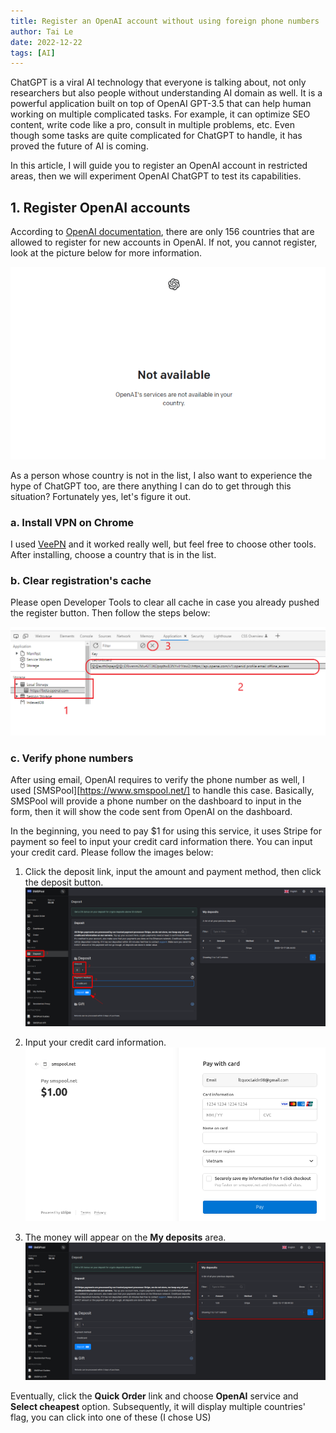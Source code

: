 ```yaml
---
title: Register an OpenAI account without using foreign phone numbers
author: Tai Le
date: 2022-12-22
tags: [AI]
---
```


ChatGPT is a viral AI technology that everyone is talking about, not only researchers but also people without understanding AI domain as well. It is a powerful application built on top of OpenAI GPT-3.5 that can help human working on multiple complicated tasks. For example, it can optimize SEO content, write code like a pro, consult in multiple problems, etc. Even though some tasks are quite complicated for ChatGPT to handle, it has proved the future of AI is coming.

In this article, I will guide you to register an OpenAI account in restricted areas, then we will experiment OpenAI ChatGPT to test its capabilities.


## 1. Register OpenAI accounts

According to [OpenAI documentation](https://beta.openai.com/docs/supported-countries), there are only 156 countries that are allowed to register for new accounts in OpenAI. If not, you cannot register, look at the picture below for more information.

![Register in restricted areas](/assets/img/2022-12-25/register-in-restricted-areas.png)

As a person whose country is not in the list, I also want to experience the hype of ChatGPT too, are there anything I can do to get through this situation? Fortunately yes, let's figure it out.


### a. Install VPN on Chrome

I used [VeePN](https://chrome.google.com/webstore/detail/free-vpn-for-chrome-vpn-p/majdfhpaihoncoakbjgbdhglocklcgno) and it worked really well, but feel free to choose other tools. After installing, choose a country that is in the list.


### b. Clear registration's cache

Please open Developer Tools to clear all cache in case you already pushed the register button. Then follow the steps below:

![Clear browser's storage](/assets/img/2022-12-25/clear-browser-storage.png)


### c. Verify phone numbers

After using email, OpenAI requires to verify the phone number as well, I used [SMSPool][https://www.smspool.net/] to handle this case. Basically, SMSPool will provide a phone number on the dashboard to input in the form, then it will show the code sent from OpenAI on the dashboard.

In the beginning, you need to pay $1 for using this service, it uses Stripe for payment so feel to input your credit card information there. You can input your credit card. Please follow the images below:

1. Click the deposit link, input the amount and payment method, then click the deposit button.
![Using SMSTools - step 1](/assets/img/2022-12-25/smstools-deposit-money.png)


2. Input your credit card information.
![Using SMSTools - step 2](/assets/img/2022-12-25/smstools-deposit-money2.png)

3. The money will appear on the **My deposits** area.
![Using SMSTools - step 2](/assets/img/2022-12-25/smstools-deposit-money3.png)

Eventually, click the **Quick Order** link and choose **OpenAI** service and **Select cheapest** option. Subsequently, it will display multiple countries' flag, you can click into one of these (I chose US)
